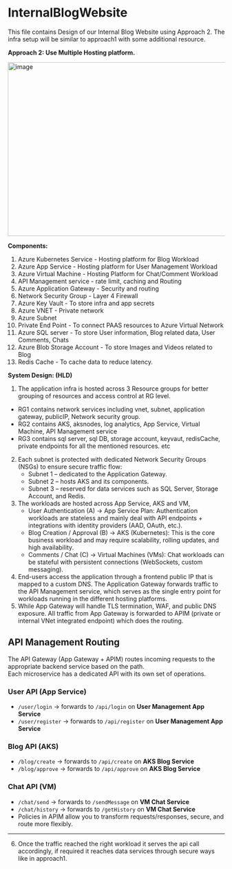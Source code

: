 # InternalBlogWebsite
This file contains Design of our Internal Blog Website using Approach 2. The infra setup will be similar to approach1 with some additional resource.

**Approach 2: Use Multiple Hosting platform.**

<img width="1082" height="403" alt="image" src="https://github.com/user-attachments/assets/4fc12667-f94a-46da-b466-81100676e957" />

**Components:**

1) Azure Kubernetes Service - Hosting platform for Blog Workload
2) Azure App Service - Hosting platform for User Management Workload
3) Azure Virtual Machine - Hosting Platform for Chat/Comment Workload
4) API Management service - rate limit, caching and Routing
5) Azure Application Gateway - Security and routing
6) Network Security Group - Layer 4 Firewall
7) Azure Key Vault - To store infra and app secrets
8) Azure VNET - Private network
9) Azure Subnet
10) Private End Point - To connect PAAS resources to Azure Virtual Network
11) Azure SQL server - To store User information, Blog related data, User Comments, Chats 
12) Azure Blob Storage Account - To store Images and Videos related to Blog
13) Redis Cache - To cache data to reduce latency.


**System Design: (HLD)**

1) The application infra is hosted across 3 Resource groups for better grouping of resources and access control at RG level.
 - RG1 contains network services including vnet, subnet, application gateway, publicIP, Network security group.
 - RG2 contains AKS, aksnodes, log analytics, App Service, Virtual Machine, API Management service
 - RG3 contains sql server, sql DB, storage account, keyvaut, redisCache, private endpoints for all the mentioned resources. etc
2) Each subnet is protected with dedicated Network Security Groups (NSGs) to ensure secure traffic flow:
   - Subnet 1 – dedicated to the Application Gateway.
   - Subnet 2 – hosts AKS and its components.
   - Subnet 3 – reserved for data services such as SQL Server, Storage Account, and Redis.
3) The workloads are hosted across App Service, AKS and VM,
   - User Authentication (A) → App Service Plan: Authentication workloads are stateless and mainly deal with API endpoints + integrations with identity providers (AAD, OAuth, etc.).
   - Blog Creation / Approval (B) → AKS (Kubernetes): This is the core business workload and may require scalability, rolling updates, and high availability.
   - Comments / Chat (C) → Virtual Machines (VMs): Chat workloads can be stateful with persistent connections (WebSockets, custom messaging).
4) End-users access the application through a frontend public IP that is mapped to a custom DNS. The Application Gateway forwards traffic to the API Management service, which serves as the single entry point for workloads running in the different hosting platforms.
5) While App Gateway will handle TLS termination, WAF, and public DNS exposure. All traffic from App Gateway is forwarded to APIM (private or internal VNet integrated endpoint) which does the routing.

## API Management Routing

The API Gateway (App Gateway + APIM) routes incoming requests to the appropriate backend service based on the path.  
Each microservice has a dedicated API with its own set of operations.

### User API (App Service)
- `/user/login` → forwards to `/api/login` on **User Management App Service**
- `/user/register` → forwards to `/api/register` on **User Management App Service**

### Blog API (AKS)
- `/blog/create` → forwards to `/api/create` on **AKS Blog Service**
- `/blog/approve` → forwards to `/api/approve` on **AKS Blog Service**

### Chat API (VM)
- `/chat/send` → forwards to `/sendMessage` on **VM Chat Service**
- `/chat/history` → forwards to `/getHistory` on **VM Chat Service**
- Policies in APIM allow you to transform requests/responses, secure, and route more flexibly.
---

6) Once the traffic reached the right workload it serves the api call accordingly, if required it reaches data services through secure ways like in approach1.




